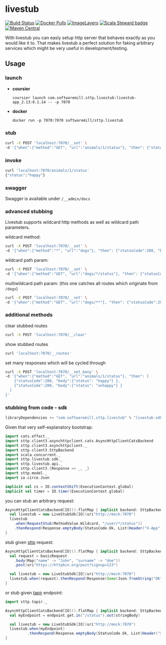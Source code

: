 # livestub

[![Build Status](https://travis-ci.org/softwaremill/livestub.svg?branch=master)](https://travis-ci.org/softwaremill/livestub)
[![Docker Pulls](https://img.shields.io/docker/pulls/softwaremill/sttp.livestub.svg)](https://hub.docker.com/r/softwaremill/sttp.livestub/)
[![ImageLayers](https://images.microbadger.com/badges/image/softwaremill/sttp.livestub.svg)](https://microbadger.com/#/images/softwaremill/sttp.livestub)
[![Scala Steward badge](https://img.shields.io/badge/Scala_Steward-helping-brightgreen.svg?style=flat&logo=data:image/png;base64,iVBORw0KGgoAAAANSUhEUgAAAA4AAAAQCAMAAAARSr4IAAAAVFBMVEUAAACHjojlOy5NWlrKzcYRKjGFjIbp293YycuLa3pYY2LSqql4f3pCUFTgSjNodYRmcXUsPD/NTTbjRS+2jomhgnzNc223cGvZS0HaSD0XLjbaSjElhIr+AAAAAXRSTlMAQObYZgAAAHlJREFUCNdNyosOwyAIhWHAQS1Vt7a77/3fcxxdmv0xwmckutAR1nkm4ggbyEcg/wWmlGLDAA3oL50xi6fk5ffZ3E2E3QfZDCcCN2YtbEWZt+Drc6u6rlqv7Uk0LdKqqr5rk2UCRXOk0vmQKGfc94nOJyQjouF9H/wCc9gECEYfONoAAAAASUVORK5CYII=)](https://scala-steward.org)
[![Maven Central](https://maven-badges.herokuapp.com/maven-central/com.softwaremill.sttp.livestub/livestub-app_2.13/badge.svg)](https://search.maven.org/search?q=g:com.softwaremill.sttp.livestub)


With livestub you can easly setup http server that behaves exactly as you would like it to. That makes livestub a perfect solution for faking arbitrary services which might be very useful in development/testing.

## Usage

### launch
 - **coursier**

    `coursier launch com.softwaremill.sttp.livestub:livestub-app_2.13:0.1.14 -- -p 7070`

- **docker**

    `docker run -p 7070:7070 softwaremill/sttp.livestub`

### stub
```bash
curl -X POST 'localhost:7070/__set' \
-d '{"when":{"method":"GET", "url":"animals/1/status"}, "then": {"statusCode":200, "body":{"status": "happy"} }}'
```

### invoke
```bash
curl 'localhost:7070/animals/1/status'
{"status":"happy"}
```

### swagger

Swagger is available under `/__admin/docs`

### advanced stubbing

Livestub supports wildcard http methods as well as wildcard path parameters.

wildcard method:
```bash
curl -X POST 'localhost:7070/__set' \
-d '{"when":{"method":"*", "url":"dogs"}, "then": {"statusCode":200, "body":{"status": "OK"} }}'
```

wildcard path param: 
```bash
curl -X POST 'localhost:7070/__set' \
-d '{"when":{"method":"GET", "url":"dogs/*/status"}, "then": {"statusCode":200, "body":{"status": "happy"} }}'
```

multiwildcard path param: (this one catches all routes which originate from `/dogs`)
```bash
curl -X POST 'localhost:7070/__set' \
-d '{"when":{"method":"GET", "url":"dogs/**"}, "then": {"statusCode":200, "body":{"status": "cheerful"} }}'
```

### additional methods

clear stubbed routes
```bash
curl -X POST 'localhost:7070/__clear'
```

show stubbed routes

```bash
curl 'localhost:7070/__routes'
```

set many responses which will be cycled through
```bash
curl -X POST 'localhost:7070/__set_many' \
-d '{"when":{"method":"GET", "url":"animals/1/status"}, "then": [
    {"statusCode":200, "body":{"status": "happy"} },
    {"statusCode":200, "body":{"status": "unhappy"} }
  ]
}'
```

### stubbing from code - sdk

```scala
libraryDependencies += "com.softwaremill.sttp.livestub" % "livestub-sdk" % "0.1.14"
```

Given that very self-explanatory bootstrap:
```scala mdoc:silent
import cats.effect._
import sttp.client3.asynchttpclient.cats.AsyncHttpClientCatsBackend
import sttp.client3.asynchttpclient._
import sttp.client3.SttpBackend
import scala.concurrent._
import sttp.livestub.sdk._
import sttp.livestub.api._
import sttp.client3.{Response => _, _}
import sttp.model._
import io.circe.Json

implicit val cs = IO.contextShift(ExecutionContext.global)
implicit val timer = IO.timer(ExecutionContext.global)
```

you can stub an arbitrary request:
```scala mdoc:compile-only
AsyncHttpClientCatsBackend[IO]().flatMap { implicit backend: SttpBackend[IO, Any] =>
  val livestub = new LiveStubSdk[IO](uri"http://mock:7070")
  livestub
    .when(RequestStub(MethodValue.Wildcard, "/user/*/status"))
    .thenRespond(Response.emptyBody(StatusCode.Ok, List(Header("X-App", "123"))))
}
```
stub given [sttp](https://github.com/softwaremill/sttp) request:
```scala mdoc:compile-only
AsyncHttpClientCatsBackend[IO]().flatMap { implicit backend: SttpBackend[IO, Any] =>
  val request = basicRequest
    .body(Map("name" -> "John", "surname" -> "doe"))
    .post(uri"https://httpbin.org/post?signup=123")

  val livestub = new LiveStubSdk[IO](uri"http://mock:7070")
  livestub.when(request).thenRespond(Response(Some(Json.fromString("OK")), StatusCode.Ok))
}
```
or stub given [tapir](https://github.com/softwaremill/tapir) endpoint:
```scala mdoc:compile-only
import sttp.tapir._

AsyncHttpClientCatsBackend[IO]().flatMap { implicit backend: SttpBackend[IO, Any] =>
  val myEndpoint = endpoint.get.in("/status").out(stringBody)

  val livestub = new LiveStubSdk[IO](uri"http://mock:7070")
  livestub.when(myEndpoint)
          .thenRespond(Response.emptyBody(StatusCode.Ok, List(Header("X-App", "123"))))
}
```
